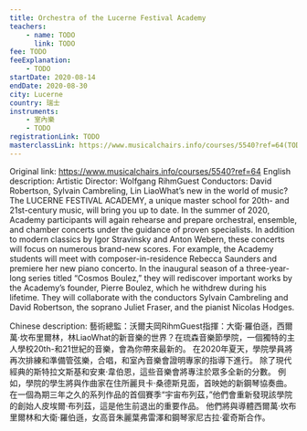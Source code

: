 ```yaml
---
title: Orchestra of the Lucerne Festival Academy
teachers:
	- name: TODO
	  link: TODO
fee: TODO
feeExplanation: 
	- TODO
startDate: 2020-08-14
endDate: 2020-08-30
city: Lucerne
country: 瑞士
instruments:
	- 室內樂
	- TODO
registrationLink: TODO
masterclassLink: https://www.musicalchairs.info/courses/5540?ref=64(TODO enter real link)
---
```

Original link: https://www.musicalchairs.info/courses/5540?ref=64
English description:
Artistic Director: Wolfgang RihmGuest Conductors: David Robertson, Sylvain Cambreling, Lin LiaoWhat’s new in the world of music? The LUCERNE FESTIVAL ACADEMY, a unique master school for 20th- and 21st-century music, will bring you up to date.
 In the summer of 2020, Academy participants will again rehearse and prepare orchestral, ensemble, and chamber concerts under the guidance of proven specialists.
 In addition to modern classics by Igor Stravinsky and Anton Webern, these concerts will focus on numerous brand-new scores.
 For example, the Academy students will meet with composer-in-residence Rebecca Saunders and premiere her new piano concerto.
 In the inaugural season of a three-year-long series titled “Cosmos Boulez,” they will rediscover important works by the Academy’s founder, Pierre Boulez, which he withdrew during his lifetime.
 They will collaborate with the conductors Sylvain Cambreling and David Robertson, the soprano Juliet Fraser, and the pianist Nicolas Hodges.


Chinese description:
藝術總監：沃爾夫岡RihmGuest指揮：大衛·羅伯遜，西爾萬·坎布里爾林，林LiaoWhat的新音樂的世界？在琉森音樂節學院，一個獨特的主人學校20th-和21世紀的音樂，會為你帶來最新的。
在2020年夏天，學院學員將再次排練和準備管弦樂，合唱，和室內音樂會證明專家的指導下進行。
除了現代經典的斯特拉文斯基和安東·韋伯恩，這些音樂會將專注於眾多全新的分數。
例如，學院的學生將與作曲家在住所麗貝卡·桑德斯見面，首映她的新鋼琴協奏曲。
在一個為期三年之久的系列作品的首個賽季“宇宙布列茲，”他們會重新發現該學院的創始人皮埃爾·布列茲，這是他生前退出的重要作品。
他們將與導體西爾萬·坎布里爾林和大衛·羅伯遜，女高音朱麗葉弗雷澤和鋼琴家尼古拉·霍奇斯合作。

